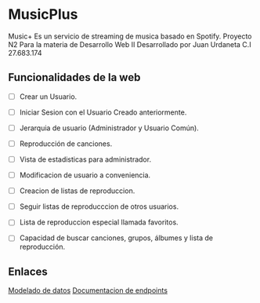 # MusicPlus
Music+ Es un servicio de streaming de musica basado en Spotify.
Proyecto N2 Para la materia de Desarrollo Web II
Desarrollado por Juan Urdaneta C.I 27.683.174

## Funcionalidades de la web
- [ ] Crear un Usuario.
- [ ] Iniciar Sesion con el Usuario Creado anteriormente.
- [ ] Jerarquia de usuario (Administrador y Usuario Común).
- [ ] Reproducción de canciones.
- [ ] Vista de estadisticas para administrador.
- [ ] Modificacion de usuario a conveniencia.
- [ ] Creacion de listas de reproduccion.
- [ ] Seguir listas de reproducccion de otros usuarios.
- [ ] Lista de reproduccion especial llamada favoritos.
- [ ] Capacidad de buscar canciones, grupos, álbumes y lista de reproducción.


## Enlaces
[Modelado de datos](https://dbdiagram.io/d/60cfccc70c1ff875fcd5a80f)
[Documentacion de endpoints](https://documenter.getpostman.com/view/15432930/Tzeah5TK)
